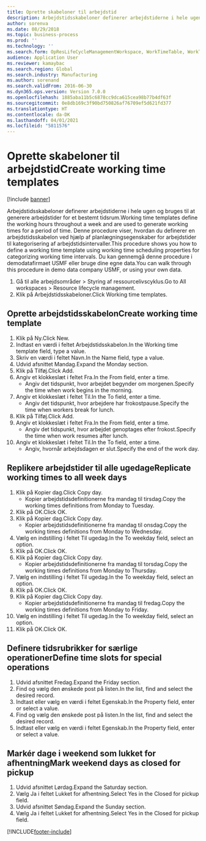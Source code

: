 ```yaml
---
title: Oprette skabeloner til arbejdstid
description: Arbejdstidsskabeloner definerer arbejdstiderne i hele ugen og bruges til at generere arbejdstider for et bestemt tidsrum.
author: sorenva
ms.date: 08/29/2018
ms.topic: business-process
ms.prod: ''
ms.technology: ''
ms.search.form: OpResLifeCycleManagementWorkspace, WorkTimeTable, WorkTimeCopyDayDialog, WorkPeriodTemplate
audience: Application User
ms.reviewer: kamaybac
ms.search.region: Global
ms.search.industry: Manufacturing
ms.author: sorenand
ms.search.validFrom: 2016-06-30
ms.dyn365.ops.version: Version 7.0.0
ms.openlocfilehash: 1885aba11b5c6878cc9dca615cea98b77b4df63f
ms.sourcegitcommit: 0e8db169c3f90bd750826af76709ef5d621fd377
ms.translationtype: HT
ms.contentlocale: da-DK
ms.lasthandoff: 04/01/2021
ms.locfileid: "5811576"
---
```

# <a name="create-working-time-templates"></a><span data-ttu-id="15478-103">Oprette skabeloner til arbejdstid</span><span class="sxs-lookup"><span data-stu-id="15478-103">Create working time templates</span></span>

[!include [banner](../../includes/banner.md)]

<span data-ttu-id="15478-104">Arbejdstidsskabeloner definerer arbejdstiderne i hele ugen og bruges til at generere arbejdstider for et bestemt tidsrum.</span><span class="sxs-lookup"><span data-stu-id="15478-104">Working time templates define the working hours throughout a week and are used to generate working times for a period of time.</span></span> <span data-ttu-id="15478-105">Denne procedure viser, hvordan du definerer en arbejdstidsskabelon ved hjælp af planlægningsegenskaber for arbejdstider til kategorisering af arbejdstidsintervaller.</span><span class="sxs-lookup"><span data-stu-id="15478-105">This procedure shows you how to define a working time template using working time scheduling properties for categorizing working time intervals.</span></span> <span data-ttu-id="15478-106">Du kan gennemgå denne procedure i demodatafirmaet USMF eller bruge dine egne data.</span><span class="sxs-lookup"><span data-stu-id="15478-106">You can walk through this procedure in demo data company USMF, or using your own data.</span></span>

1. <span data-ttu-id="15478-107">Gå til alle arbejdsområder > Styring af ressourcelivscyklus.</span><span class="sxs-lookup"><span data-stu-id="15478-107">Go to All workspaces > Resource lifecycle management.</span></span>
2. <span data-ttu-id="15478-108">Klik på Arbejdstidsskabeloner.</span><span class="sxs-lookup"><span data-stu-id="15478-108">Click Working time templates.</span></span>

## <a name="create-working-time-template"></a><span data-ttu-id="15478-109">Oprette arbejdstidsskabelon</span><span class="sxs-lookup"><span data-stu-id="15478-109">Create working time template</span></span>
1. <span data-ttu-id="15478-110">Klik på Ny.</span><span class="sxs-lookup"><span data-stu-id="15478-110">Click New.</span></span>
2. <span data-ttu-id="15478-111">Indtast en værdi i feltet Arbejdstidsskabelon.</span><span class="sxs-lookup"><span data-stu-id="15478-111">In the Working time template field, type a value.</span></span>
3. <span data-ttu-id="15478-112">Skriv en værdi i feltet Navn.</span><span class="sxs-lookup"><span data-stu-id="15478-112">In the Name field, type a value.</span></span>
4. <span data-ttu-id="15478-113">Udvid afsnittet Mandag.</span><span class="sxs-lookup"><span data-stu-id="15478-113">Expand the Monday section.</span></span>
5. <span data-ttu-id="15478-114">Klik på Tilføj.</span><span class="sxs-lookup"><span data-stu-id="15478-114">Click Add.</span></span>
6. <span data-ttu-id="15478-115">Angiv et klokkeslæt i feltet Fra.</span><span class="sxs-lookup"><span data-stu-id="15478-115">In the From field, enter a time.</span></span>
    * <span data-ttu-id="15478-116">Angiv det tidspunkt, hvor arbejdet begynder om morgenen.</span><span class="sxs-lookup"><span data-stu-id="15478-116">Specify the time when work begins in the morning.</span></span>  
7. <span data-ttu-id="15478-117">Angiv et klokkeslæt i feltet Til.</span><span class="sxs-lookup"><span data-stu-id="15478-117">In the To field, enter a time.</span></span>
    * <span data-ttu-id="15478-118">Angiv det tidspunkt, hvor arbejdere har frokostpause.</span><span class="sxs-lookup"><span data-stu-id="15478-118">Specify the time when workers break for lunch.</span></span>  
8. <span data-ttu-id="15478-119">Klik på Tilføj.</span><span class="sxs-lookup"><span data-stu-id="15478-119">Click Add.</span></span>
9. <span data-ttu-id="15478-120">Angiv et klokkeslæt i feltet Fra.</span><span class="sxs-lookup"><span data-stu-id="15478-120">In the From field, enter a time.</span></span>
    * <span data-ttu-id="15478-121">Angiv det tidspunkt, hvor arbejdet genoptages efter frokost.</span><span class="sxs-lookup"><span data-stu-id="15478-121">Specify the time when work resumes after lunch.</span></span>  
10. <span data-ttu-id="15478-122">Angiv et klokkeslæt i feltet Til.</span><span class="sxs-lookup"><span data-stu-id="15478-122">In the To field, enter a time.</span></span>
    * <span data-ttu-id="15478-123">Angiv, hvornår arbejdsdagen er slut.</span><span class="sxs-lookup"><span data-stu-id="15478-123">Specify the end of the work day.</span></span>  

## <a name="replicate-working-times-to-all-week-days"></a><span data-ttu-id="15478-124">Replikere arbejdstider til alle ugedage</span><span class="sxs-lookup"><span data-stu-id="15478-124">Replicate working times to all week days</span></span>
1. <span data-ttu-id="15478-125">Klik på Kopier dag.</span><span class="sxs-lookup"><span data-stu-id="15478-125">Click Copy day.</span></span>
    * <span data-ttu-id="15478-126">Kopier arbejdstidsdefinitionerne fra mandag til tirsdag.</span><span class="sxs-lookup"><span data-stu-id="15478-126">Copy the working times definitions from Monday to Tuesday.</span></span>  
2. <span data-ttu-id="15478-127">Klik på OK.</span><span class="sxs-lookup"><span data-stu-id="15478-127">Click OK.</span></span>
3. <span data-ttu-id="15478-128">Klik på Kopier dag.</span><span class="sxs-lookup"><span data-stu-id="15478-128">Click Copy day.</span></span>
    * <span data-ttu-id="15478-129">Kopier arbejdstidsdefinitionerne fra mandag til onsdag.</span><span class="sxs-lookup"><span data-stu-id="15478-129">Copy the working times definitions from Monday to Wednesday.</span></span>  
4. <span data-ttu-id="15478-130">Vælg en indstilling i feltet Til ugedag.</span><span class="sxs-lookup"><span data-stu-id="15478-130">In the To weekday field, select an option.</span></span>
5. <span data-ttu-id="15478-131">Klik på OK.</span><span class="sxs-lookup"><span data-stu-id="15478-131">Click OK.</span></span>
6. <span data-ttu-id="15478-132">Klik på Kopier dag.</span><span class="sxs-lookup"><span data-stu-id="15478-132">Click Copy day.</span></span>
    * <span data-ttu-id="15478-133">Kopier arbejdstidsdefinitionerne fra mandag til torsdag.</span><span class="sxs-lookup"><span data-stu-id="15478-133">Copy the working times definitions from Monday to Thursday.</span></span>  
7. <span data-ttu-id="15478-134">Vælg en indstilling i feltet Til ugedag.</span><span class="sxs-lookup"><span data-stu-id="15478-134">In the To weekday field, select an option.</span></span>
8. <span data-ttu-id="15478-135">Klik på OK.</span><span class="sxs-lookup"><span data-stu-id="15478-135">Click OK.</span></span>
9. <span data-ttu-id="15478-136">Klik på Kopier dag.</span><span class="sxs-lookup"><span data-stu-id="15478-136">Click Copy day.</span></span>
    * <span data-ttu-id="15478-137">Kopier arbejdstidsdefinitionerne fra mandag til fredag.</span><span class="sxs-lookup"><span data-stu-id="15478-137">Copy the working times definitions from Monday to Friday.</span></span>  
10. <span data-ttu-id="15478-138">Vælg en indstilling i feltet Til ugedag.</span><span class="sxs-lookup"><span data-stu-id="15478-138">In the To weekday field, select an option.</span></span>
11. <span data-ttu-id="15478-139">Klik på OK.</span><span class="sxs-lookup"><span data-stu-id="15478-139">Click OK.</span></span>

## <a name="define-time-slots-for-special-operations"></a><span data-ttu-id="15478-140">Definere tidsrubrikker for særlige operationer</span><span class="sxs-lookup"><span data-stu-id="15478-140">Define time slots for special operations</span></span>
1. <span data-ttu-id="15478-141">Udvid afsnittet Fredag.</span><span class="sxs-lookup"><span data-stu-id="15478-141">Expand the Friday section.</span></span>
2. <span data-ttu-id="15478-142">Find og vælg den ønskede post på listen.</span><span class="sxs-lookup"><span data-stu-id="15478-142">In the list, find and select the desired record.</span></span>
3. <span data-ttu-id="15478-143">Indtast eller vælg en værdi i feltet Egenskab.</span><span class="sxs-lookup"><span data-stu-id="15478-143">In the Property field, enter or select a value.</span></span>
4. <span data-ttu-id="15478-144">Find og vælg den ønskede post på listen.</span><span class="sxs-lookup"><span data-stu-id="15478-144">In the list, find and select the desired record.</span></span>
5. <span data-ttu-id="15478-145">Indtast eller vælg en værdi i feltet Egenskab.</span><span class="sxs-lookup"><span data-stu-id="15478-145">In the Property field, enter or select a value.</span></span>

## <a name="mark-weekend-days-as-closed-for-pickup"></a><span data-ttu-id="15478-146">Markér dage i weekend som lukket for afhentning</span><span class="sxs-lookup"><span data-stu-id="15478-146">Mark weekend days as closed for pickup</span></span>
1. <span data-ttu-id="15478-147">Udvid afsnittet Lørdag.</span><span class="sxs-lookup"><span data-stu-id="15478-147">Expand the Saturday section.</span></span>
2. <span data-ttu-id="15478-148">Vælg Ja i feltet Lukket for afhentning.</span><span class="sxs-lookup"><span data-stu-id="15478-148">Select Yes in the Closed for pickup field.</span></span>
3. <span data-ttu-id="15478-149">Udvid afsnittet Søndag.</span><span class="sxs-lookup"><span data-stu-id="15478-149">Expand the Sunday section.</span></span>
4. <span data-ttu-id="15478-150">Vælg Ja i feltet Lukket for afhentning.</span><span class="sxs-lookup"><span data-stu-id="15478-150">Select Yes in the Closed for pickup field.</span></span>



[!INCLUDE[footer-include](../../../includes/footer-banner.md)]